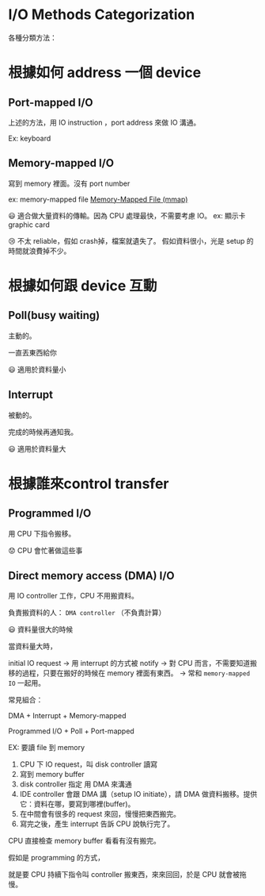 # I/O Methods Categorization

各種分類方法：

# 根據如何 address 一個 device

## Port-mapped I/O

上述的方法，用 IO instruction ，port address 來做 IO 溝通。

Ex: keyboard

## Memory-mapped I/O

寫到 memory 裡面。沒有 port number

ex: memory-mapped file [Memory-Mapped File (mmap)](../Virtual%20Memory%202c6d658d7a994e0a882ba148033e3d12/Memory-Mapped%20File%20(mmap)%201908c2d6c9b84e03ada2ae1a9c68a8da.md) 

😃  適合做大量資料的傳輸。因為 CPU 處理最快，不需要考慮 IO。 ex: 顯示卡 graphic card

😢  不太 reliable，假如 crash掉，檔案就遺失了。 假如資料很小，光是 setup 的時間就浪費掉不少。

# 根據如何跟 device 互動

## Poll(busy waiting)

主動的。

一直丟東西給你

😃 適用於資料量小

## Interrupt

被動的。

完成的時候再通知我。

😃  適用於資料量大

# 根據誰來control transfer

## Programmed I/O

用 CPU 下指令搬移。

😟  CPU 會忙著做這些事

## Direct memory access (DMA) I/O

用 IO controller 工作，CPU 不用搬資料。

負責搬資料的人： `DMA controller` （不負責計算）

😃  資料量很大的時候

當資料量大時，

initial IO request → 用 interrupt 的方式被 notify → 對 CPU 而言，不需要知道搬移的過程，只要在搬好的時候在 memory 裡面有東西。 → 常和 `memory-mapped IO` 一起用。

常見組合：

DMA  + Interrupt + Memory-mapped 

Programmed I/O + Poll + Port-mapped

EX: 要讀 file 到 memory

1. CPU 下 IO request，叫 disk controller 讀寫
2. 寫到 memory buffer 
3. disk controller 指定 用 DMA 來溝通
4. IDE controller 會跟 DMA 講（setup IO initiate），請 DMA 做資料搬移。提供它：資料在哪，要寫到哪裡(buffer)。
5. 在中間會有很多的 request 來回，慢慢把東西搬完。
6. 寫完之後，產生 interrupt 告訴 CPU 說執行完了。

CPU 直接檢查 memory buffer 看看有沒有搬完。

[]()

假如是 programming 的方式，

就是要 CPU 持續下指令叫 controller 搬東西，來來回回，於是 CPU 就會被拖慢。